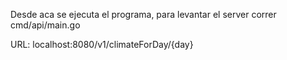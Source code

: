 Desde aca se ejecuta el programa, para levantar el server correr cmd/api/main.go

URL: localhost:8080/v1/climateForDay/{day}